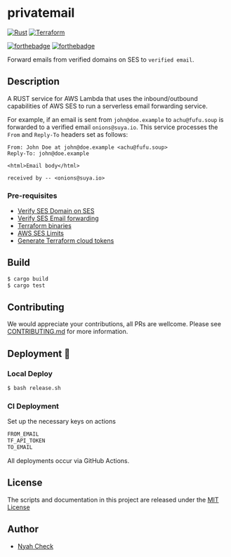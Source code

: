 # privatemail

[![Rust](https://github.com/ch3ck/privatemail/actions/workflows/rust.yml/badge.svg?branch=master)](https://github.com/ch3ck/privatemail/actions/workflows/rust.yml)
[![Terraform](https://github.com/ch3ck/privatemail/actions/workflows/terraform.yml/badge.svg?branch=master)](https://github.com/ch3ck/privatemail/actions/workflows/terraform.yml)

[![forthebadge](https://forthebadge.com/images/badges/powered-by-black-magic.svg)](https://github.com/ch3ck/privatemail)
[![forthebadge](https://forthebadge.com/images/badges/made-with-rust.svg)](https://github.com/ch3ck/privatemail)


Forward emails from verified domains on SES to `verified email`.


## Description

A RUST service for AWS Lambda that uses the inbound/outbound capabilities of AWS SES to run a serverless email forwarding service.

For example, if an email is sent from `john@doe.example` to `achu@fufu.soup` is forwarded to a verified email `onions@suya.io`.
This service processes the `From` and `Reply-To` headers set as follows:
```
From: John Doe at john@doe.example <achu@fufu.soup>
Reply-To: john@doe.example

<html>Email body</html>

received by -- <onions@suya.io>
```

### Pre-requisites
- [Verify SES Domain on SES](http://docs.aws.amazon.com/ses/latest/DeveloperGuide/verify-domains.html)
- [Verify SES Email forwarding](https://docs.aws.amazon.com/ses/latest/DeveloperGuide/verify-email-addresses.html)
- [Terraform binaries](https://learn.hashicorp.com/tutorials/terraform/install-cli)
- [AWS SES Limits](https://docs.aws.amazon.com/ses/latest/DeveloperGuide/limits.html)
- [Generate Terraform cloud tokens](https://www.terraform.io/docs/cloud/users-teams-organizations/users.html#api-tokens)


## Build
```bash
$ cargo build
$ cargo test
```

## Contributing
We would appreciate your contributions, all PRs are wellcome. Please see [CONTRIBUTING.md]() for more information.


## Deployment :rocket:

### Local Deploy
```bash
$ bash release.sh
```

### CI Deployment

Set up the necessary keys on actions
```bash
FROM_EMAIL
TF_API_TOKEN
TO_EMAIL
```
All deployments occur via GitHub Actions.


## License
The scripts and documentation in this project are released under the [MIT License](LICENSE.md)


## Author
- [Nyah Check](https://nyah.dev)


